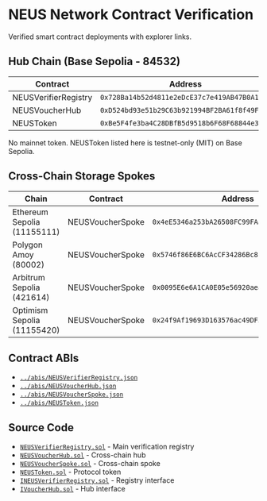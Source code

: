 # NEUS Network Contract Verification

Verified smart contract deployments with explorer links.

## Hub Chain (Base Sepolia - 84532)

| Contract | Address | Explorer |
|----------|---------|----------|
| NEUSVerifierRegistry | `0x728Ba14b52d4811e2eDcE37c7e419AB47B0A17Df` | [View](https://sepolia.basescan.org/address/0x728Ba14b52d4811e2eDcE37c7e419AB47B0A17Df) |
| NEUSVoucherHub | `0xD524bd93e51b29C63b921994BF2BA61f8f49FB6C` | [View](https://sepolia.basescan.org/address/0xD524bd93e51b29C63b921994BF2BA61f8f49FB6C) |
| NEUSToken | `0xBe5F4fe3ba4C28DBfB5d9518b6F68F68844e3854` | [View](https://sepolia.basescan.org/address/0xBe5F4fe3ba4C28DBfB5d9518b6F68F68844e3854) |

No mainnet token. NEUSToken listed here is testnet-only (MIT) on Base Sepolia.

## Cross-Chain Storage Spokes

| Chain | Contract | Address | Explorer |
|-------|----------|---------|----------|
| Ethereum Sepolia (11155111) | NEUSVoucherSpoke | `0x4eE5346a253bA26508FC99FAa49932561205359C` | [View](https://sepolia.etherscan.io/address/0x4eE5346a253bA26508FC99FAa49932561205359C) |
| Polygon Amoy (80002) | NEUSVoucherSpoke | `0x5746f86E6BC6AcCF34286Bc8E8803CcAc4a0306d` | [View](https://www.oklink.com/amoy/address/0x5746f86E6BC6AcCF34286Bc8E8803CcAc4a0306d) |
| Arbitrum Sepolia (421614) | NEUSVoucherSpoke | `0x0095E6e6A1CA0E05e56920aeaDc0c8bDDEADcdC1` | [View](https://sepolia.arbiscan.io/address/0x0095E6e6A1CA0E05e56920aeaDc0c8bDDEADcdC1) |
| Optimism Sepolia (11155420) | NEUSVoucherSpoke | `0x24f9Af19693D163576ac49DF3b7a75934bB3B1b4` | [View](https://sepolia-optimism.etherscan.io/address/0x24f9Af19693D163576ac49DF3b7a75934bB3B1b4) |

## Contract ABIs

- [`../abis/NEUSVerifierRegistry.json`](../abis/NEUSVerifierRegistry.json)
- [`../abis/NEUSVoucherHub.json`](../abis/NEUSVoucherHub.json)  
- [`../abis/NEUSVoucherSpoke.json`](../abis/NEUSVoucherSpoke.json)
- [`../abis/NEUSToken.json`](../abis/NEUSToken.json)

## Source Code

- [`NEUSVerifierRegistry.sol`](./NEUSVerifierRegistry.sol) - Main verification registry
- [`NEUSVoucherHub.sol`](./NEUSVoucherHub.sol) - Cross-chain hub
- [`NEUSVoucherSpoke.sol`](./NEUSVoucherSpoke.sol) - Cross-chain spoke
- [`NEUSToken.sol`](./NEUSToken.sol) - Protocol token
- [`INEUSVerifierRegistry.sol`](./INEUSVerifierRegistry.sol) - Registry interface
- [`IVoucherHub.sol`](./IVoucherHub.sol) - Hub interface
